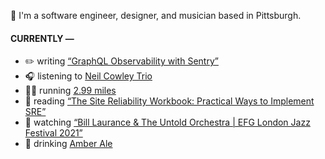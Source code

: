 👋 I'm a software engineer, designer, and musician based in Pittsburgh.

#### CURRENTLY —

* ✏️ writing [“GraphQL Observability with Sentry”](https://www.amoscato.com/journal/graphql-observability/)
* 🎧 listening to [Neil Cowley Trio](https://www.last.fm/music/Neil+Cowley+Trio/_/Meyer)
* 🏃‍♂️ running [2.99 miles](https://www.strava.com/activities/7284765786)
* 📘 reading [“The Site Reliability Workbook: Practical Ways to Implement SRE”](https://www.goodreads.com/book/show/39687146-the-site-reliability-workbook)
* 🍿 watching [“Bill Laurance &amp; The Untold Orchestra | EFG London Jazz Festival 2021”](https://youtu.be/W626yZi15js)
* 🍺 drinking [Amber Ale](https://untappd.com/user/namoscato/checkin/1169323126)
